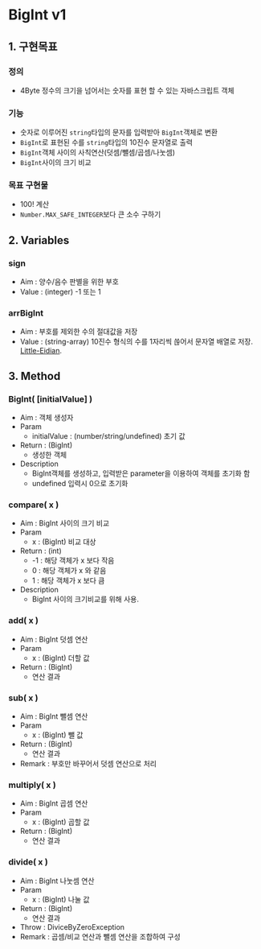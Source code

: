 # BigInt v1

## 1. 구현목표
### 정의
* 4Byte 정수의 크기을 넘어서는 숫자를 표현 할 수 있는 자바스크립트 객체

### 기능
* 숫자로 이루어진 ```string```타입의 문자를 입력받아 ```BigInt```객체로 변환
* ```BigInt```로 표현된 수를 ```string```타입의 10진수 문자열로 출력
* ```BigInt```객체 사이의 사칙연산(덧셈/뺄셈/곱셈/나눗셈)
* ```BigInt```사이의 크기 비교

### 목표 구현물
* 100! 계산
* ```Number.MAX_SAFE_INTEGER```보다 큰 소수 구하기

## 2. Variables
### sign
* Aim : 양수/음수 판별을 위한 부호
* Value : (integer) -1 또는 1
### arrBigInt
* Aim : 부호를 제외한 수의 절대값을 저장
* Value : (string-array) 10진수 형식의 수를 1자리씩 쓶어서 문자열 배열로 저장. [Little-Eidian](https://en.wikipedia.org/wiki/Endianness#Little-endian).

## 3. Method
### BigInt( [initialValue] )
* Aim : 객체 생성자
* Param
   * initialValue : (number/string/undefined) 초기 값
* Return : (BigInt)
   * 생성한 객체
* Description
   * BigInt객체를 생성하고, 입력받은 parameter을 이용하여 객체를 초기화 함
   * undefined 입력시 0으로 초기화

### compare( x )
* Aim : BigInt 사이의 크기 비교
* Param
   * x : (BigInt) 비교 대상
* Return : (int)
   * -1 : 해당 객체가 x 보다 작음
   * 0 : 해당 객체가 x 와 같음
   * 1 : 해당 객체가 x 보다 큼
* Description
   * BigInt 사이의 크기비교를 위해 사용.

### add( x )
* Aim : BigInt 덧셈 연산
* Param
   * x : (BigInt) 더할 값
* Return : (BigInt)
   * 연산 결과

### sub( x )
* Aim : BigInt 뺄셈 연산
* Param
   * x : (BigInt) 뺄 값
* Return : (BigInt)
   * 연산 결과
* Remark : 부호만 바꾸어서 덧셈 연산으로 처리

### multiply( x )
* Aim : BigInt 곱셈 연산
* Param
   * x : (BigInt) 곱할 값
* Return : (BigInt)
   * 연산 결과

### divide( x )
* Aim : BigInt 나눗셈 연산
* Param
   * x : (BigInt) 나눌 값
* Return : (BigInt)
   * 연산 결과
* Throw : DiviceByZeroException
* Remark : 곱셈/비교 연산과 뺄셈 연산을 조합하여 구성